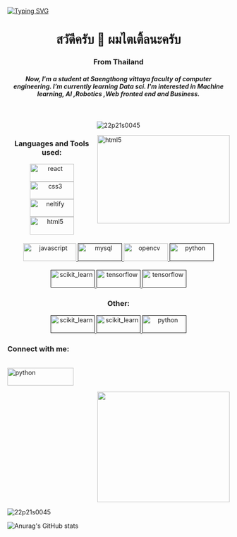 [![Typing SVG](https://readme-typing-svg.herokuapp.com?font=Shadows+Into+Light&color=%23000000&size=25&center=true&vCenter=true&lines=HI;I+'m+Akkarawit;Not+stop+learning;Love+coding)](https://git.io/typing-svg)
<br />
<h1 align="center">สวัดีครับ 👋 ผมไตเติ้ลนะครับ</h1>
<h3 align="center">From Thailand</h3>
<h5 align="center">Now, I'm a student at Saengthong vittaya faculty of computer engineering.  I’m currently learning Data sci. I'm interested in Machine learning, AI ,Robotics ,Web fronted end and Business.</h5>
<br />
<p align="center"> <img src="https://komarev.com/ghpvc/?username=22p21s0045&label=Profile%20views&color=0e75b6&style=flat" alt="22p21s0045" /> </p>
<img align ="right"src="https://www.img.in.th/images/1cc495f4a3f13c26981d476c3cbe592e.gif"go=heroku&logoColor=white alt="html5" width="300" height="200" /> 


<h3 align="center">Languages and Tools used:</h3>
<p align="center"> <a href="https://reactjs.org/" target="_blank"> <img src="https://img.shields.io/badge/react-%2320232a.svg?style=for-the-badge&logo=react&logoColor=%2361DAFB" alt="react" width="100" height="40"/> 
</a> <a href="https://nextjs.org/" target="nextjs"> <img src="https://img.shields.io/badge/Next-black?style=for-the-badge&logo=next.js&logoColor=white" alt="css3" width="100" height="40"/> </a> <a href="https://www.netlify.com/" target="_blank"> <img src="https://img.shields.io/badge/netlify-%23000000.svg?style=for-the-badge&logo=netlify&logoColor=#00C7B7" alt="neltify" width="100" height="40"/> </a> <a href="https://www.w3.org/html/" target="_blank"> 
<img src="https://img.shields.io/badge/heroku-%23430098.svg?style=for-the-badge&logo=heroku&logoColor=white" alt="html5" width="100" height="40"/> </a> <a href="https://developer.mozilla.org/en-US/docs/Web/JavaScript" target="_blank"> 
<br /> 
<br /> 
<img src="https://img.shields.io/badge/javascript-%23323330.svg?style=for-the-badge&logo=javascript&logoColor=%23F7DF1E" alt="javascript" width="120" height="40"/> </a> <a href="" target="_blank"> <img src="https://img.shields.io/badge/python-3670A0?style=for-the-badge&logo=python&logoColor=ffdd54" alt="mysql" width="100" height="40"/> </a> <a href="https://opencv.org/" target="_blank"> <img src="https://img.shields.io/badge/html5-%23E34F26.svg?style=for-the-badge&logo=html5&logoColor=white" alt="opencv" width="100" height="40"/> </a>
<a href="" target="_blank"> <img src="https://img.shields.io/badge/css3-%231572B6.svg?style=for-the-badge&logo=css3&logoColor=white" alt="python" width="100" height="40"/> </a> 
<br /> 
<br /> 
<a href="" target="_blank"> <img src="https://img.shields.io/badge/Keras-%23D00000.svg?style=for-the-badge&logo=Keras&logoColor=white" alt="scikit_learn" width="100" height="40"/> </a> 
<a href="" target="_blank"> <img src="https://img.shields.io/badge/numpy-%23013243.svg?style=for-the-badge&logo=numpy&logoColor=white" alt="tensorflow" width="100" height="40"/> </a> 
<a href="" target="_blank"> <img src="https://img.shields.io/badge/pandas-%23150458.svg?style=for-the-badge&logo=pandas&logoColor=white" alt="tensorflow" width="100" height="40"/> </a> </p>
</p>
<h3 align="center">Other:</h3>
<p align="center">
<a href="" target="_blank"> <img src="https://img.shields.io/badge/git-%23F05033.svg?style=for-the-badge&logo=git&logoColor=white" alt="scikit_learn" width="100" height="40"/> </a> 
<a href="" target="_blank"> <img src="https://img.shields.io/badge/-Arduino-00979D?style=for-the-badge&logo=Arduino&logoColor=white" alt="scikit_learn" width="100" height="40"/> </a> 
 <a href="" target="_blank"> <img src="https://img.shields.io/badge/NPM-%23000000.svg?style=for-the-badge&logo=npm&logoColor=white" alt="python" width="100" height="40"/> </a> 
</p>
<h3 align="left">Connect with me:</h3>
<br/>
<a href="https://www.facebook.com/profile.php?id=100004416134362" target="_blank"> <img src="https://img.shields.io/badge/Facebook-%231877F2.svg?style=for-the-badge&logo=Facebook&logoColor=white" alt="python" width="150" height="40"/> </a> 

<br/>
<p align="right">
<img src="https://cdn.dribbble.com/users/330915/screenshots/3587000/10_coding_dribbble.gif" width="300" height="250" />
</p>



<p><img align="center" src="https://github-readme-stats.vercel.app/api/top-langs?username=22p21s0045&show_icons=true&locale=en&layout=compact" alt="22p21s0045" /></p>

![Anurag's GitHub stats](https://github-readme-stats.vercel.app/api?username=22p21s0045&show_icons=true&theme=dracula)
